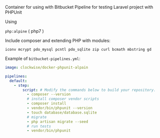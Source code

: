 Container for using with Bitbucket Pipeline for testing Laravel project with PHPUnit

Using 

`php:alpine`
( php7 )

Include composer
and extending PHP with modules:

`iconv mcrypt pdo_mysql pcntl pdo_sqlite zip curl bcmath mbstring gd`

Example of `bitbucket-pipelines.yml`:
```yml
image: clockwise/docker-phpunit-alpain

pipelines:
  default:
    - step:
        script: # Modify the commands below to build your repository.
          - composer --version
          # install composer vendor scripts
          - composer install
          - vendor/bin/phpunit --version
          - touch database/database.sqlite
          # migrate
          - php artisan migrate --seed
          # run tests
          - vendor/bin/phpunit
```
